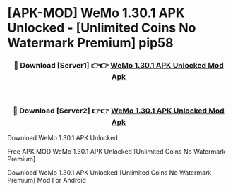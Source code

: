 # [APK-MOD] WeMo 1.30.1 APK Unlocked - [Unlimited Coins No Watermark Premium] pip58



<div align="center">
<h3>🔴 Download [Server1] 👉👉 <a href="https://momento.my/?title=WeMo_1.30.1_APK_Unlocked">WeMo 1.30.1 APK Unlocked Mod Apk</a></h3><br>

<h3>🔴 Download [Server2] 👉👉 <a href="https://momento.my/?title=WeMo_1.30.1_APK_Unlocked">WeMo 1.30.1 APK Unlocked Mod Apk</a></h3>
</div>



Download WeMo 1.30.1 APK Unlocked 

Free APK MOD WeMo 1.30.1 APK Unlocked [Unlimited Coins No Watermark Premium]

Download WeMo 1.30.1 APK Unlocked [Unlimited Coins No Watermark Premium] Mod For Android
